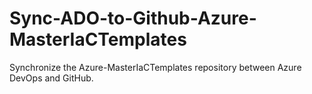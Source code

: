 # Sync-ADO-to-Github-Azure-MasterIaCTemplates
Synchronize the Azure-MasterIaCTemplates repository between Azure DevOps and GitHub.
